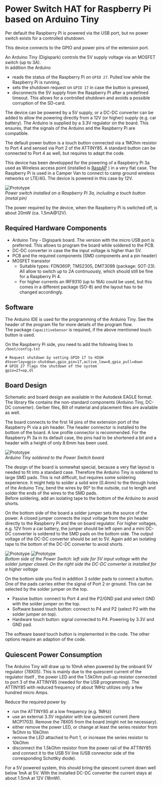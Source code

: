 Power Switch HAT for Raspberry Pi based on Arduino Tiny
=======================================================
Per default the Raspberry Pi is powered via the USB port, but no power switch exists for a controlled shutdown.

This device connects to the GPIO and power pins of the extension port.

An Arduino Tiny (Digispark) controls the 5V supply voltage via an MOSFET switch (up to 3A).  
In addition the Arduino 
 - reads the status of the Raspberry Pi on `GPIO 27`. Pulled low while the Raspberry Pi is running, 
 - sets the shutdown request on `GPIO 17` in case the button is pressed, 
 - disconnects the 5V supply from the Raspberry Pi after a predefined timeout. This allows for a controlled shutdown and avoids a possible corruption of the SD-card. 

The device can be powered by a 5V supply, or a DC-DC converter can be added to allow the powering directly from a 12V (or higher) supply (e.g. car battery).
The Arduino is supplied by a 3.3V regulator on the board. This ensures, that the signals of the Arduino and the Raspberry Pi are compatible.

The default power button is a touch button connected via a 1MOhm resistor to Port 4 and sensed via Port 2 of the ATTINY85.
A standard button can be connected to Port 4 as well, but requires to adapt the code.

This device has been developped for the powering of a Raspberry Pi 3a used as Wireless access point (installed is [RaspAP](https://raspap.com/) ) in a very flat case. The Raspberry Pi 
is used in a Camper Van to connect to camp ground wireless networks or LTE/4G. The device is powered in this case by 12V.   

![Prototype](images/PwrSwitch_Raspi3a_500px.jpg?raw=true "Prototype of the Power Switch Raspberry Pi 3a")  
*Power switch installed on a Raspberry Pi 3a, including a touch button (metal pin)*

The power required by the device, when the Raspberry Pi is switched off, is about 20mW (ca. 1.5mA@12V).

Required Hardware Components
-------------------
 - Arduino Tiny - Digispark board. The version with the micro USB port is preferred. This allows to program the board while soldered to the PCB.
 - DC-DC converter in case the the input voltage is higher than 5V.
 - PCB and the required components (SMD components and a pin header)
 - MOSFET transistor 
   - Suitable types: FDN360P, TMS2305, DMT3098 (package: SOT-23). All allow to switch up to 2A continuously, which should still be fine for a Raspberry Pi 4.
   - For higher currents an IRF9310 (up to 16A) could be used, but this comes in a different package (SO-8) and the layout has to be changed accordingly.

Software
--------
The Arduino IDE is used for the programming of the Arduino Tiny. See the header of the program file for more details of the program flow.  
The package `CapacitiveSensor` is required, if the above mentioned touch button is used.

On the Raspberry Pi side, you need to add the following lines to `/boot/config.txt`
````
# Request shutdown by setting GPIO 17 to HIGH
dtoverlay=gpio-shutdown,gpio_pin=17,active_low=0,gpio_pull=down
# GPIO 27 flags the shutdown of the system
gpio=27=op,dl
````

Board Design
------------
Schematic and board design are available in the Autodesk EAGLE format. The library file contains the non-standard components (Arduino Tiny, DC-DC converter). Gerber files, Bill of material and placement files are available as well.

The board connects to the first 14 pins of the extension port of the Raspberry Pi via a pin header. The header connector is installed to the bottom of the board. A low profile connector 
is recommended. For the Raspberry Pi 3a in its default case, the pins had to be shortened a bit and a header with a height of only 8.6mm has been used.  

![Prototype](images/Front_h_400px.jpg?raw=true "frontside of the Raspberry Pi Power Switch")  
*Arduino Tiny soldered to the Power Switch board*

The design of the board is somewhat special, because a very flat layout is needed to fit into a standard case. 
Therefore the Arduino Tiny is soldered to large SMD pads. This is not difficult, but requires some soldering experience. It might help to solder a solid wire (0.4mm) to the through holes of the 
Arduino Tiny, bend the wires by 90° to the outside, cut to length and solder the ends of the wires to the SMD pads.  
Before soldering, add an isolating tape to the bottom of the Arduino to avoid shorts. 

On the bottom side of the board a solder jumper sets the source of the power. A closed jumper connects the input voltage from the pin header directly to the Raspberry Pi and the 
on board regulator. For higher voltages, e.g. 12V from a car battery, the jumper should be left open and a mini DC-DC converter is soldered to the SMD pads on the bottom side. The output voltage of the DC-DC converter
should be set to 5V. Again add an isolating tape to the bottom of the DC-DC converter to avoid shorts. 

![Prototype](images/Backside_5V_h_400px.jpg?raw=true "Power switch for 5V input voltage")
![Prototype](images/Back_DCDC_h_400px.jpg?raw=true "Power switch for 12V input voltage utilizing a DC-DC converter mini")  
*Bottom side of the Power Switch: left side for 5V input voltage with the solder jumper closed. On the right side the DC-DC converter is installed for a higher voltage*

On the bottom side you find in addition 3 solder pads to connect a button. One of the pads carries either the signal of Port 2 or ground. This can be selected by the solder jumper on the top.
 - Passive button: connect to Port 4 and the P2/GND pad and select GND with the solder jumper on the top.
 - Software based touch button: connect to P4 and P2 (select P2 with the solder jumper on top).
 - Hardware touch button: signal connected to P4. Powering by 3.3V and GND pad.

The software based touch button is implemented in the code. The other options require an adaption of the code.  

Quiescent Power Consumption
--------------------------
The Arduino Tiny will draw up to 10mA when powered by the onboard 5V regulator (78X05). This is mainly due to the quiescent current of the regulator itself , the power LED 
and the 1.5kOhm pull-up resistor connected to port 3 of the ATTINY85 (needed for the USB programming). The ATTINY85 with reduced frequency of about 1MHz
utilizes only a few hundred micro Amps. 

Reduce the required power by
 - run the ATTINY85 at a low frequency (e.g. 1MHz)
 - use an external 3.3V regulator with low quiescent current (here MCP1703). Remove the 78X05 from the board (might not be necessary).
 - either remove the power LED, or change at least the series resistor from 1kOhm to 10kOhm
 - remove the LED attached to Port 1, or increase the series resistor to 10kOhm
 - disconnect the 1.5kOhm resistor from the power rail of the ATTINY85 and connect it to the USB 5V line (USB connector side of the corresponding Schottky diode).

For a 5V powered system, this should bring the qiescent current down well below 1mA at 5V.
With the installed DC-DC converter the current stays at about 1.5mA at 12V (18mW). 
